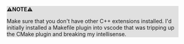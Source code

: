<div style="margin:2em; background-color: #e0e0e0;">

<strong>⚠️NOTE️️️⚠️</strong>

Make sure that you don't have other C++ extensions installed. I'd initially installed a Makefile plugin into vscode that was tripping up the CMake plugin and breaking my intellisense.
</div>

